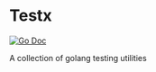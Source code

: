 # Testx
[![Go Doc](https://godoc.org/github.com/zpatrick/testx?status.svg)](https://godoc.org/github.com/zpatrick/testx)

A collection of golang testing utilities